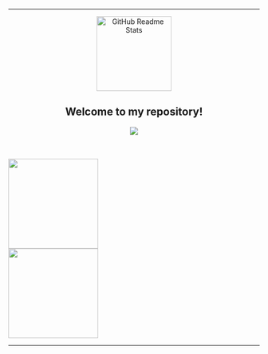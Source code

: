 ----------------------------------------------------------------------------

<p align="center">
 <img width="150px" src="https://user-images.githubusercontent.com/77863834/130308932-251ca9eb-bccf-4297-9b06-b4c8e64edb88.png" align="center" alt="GitHub Readme Stats" />
 <h2 align="center">Welcome to my repository!</h2>
</p>


<p align="center">
  <a href="https://www.linkedin.com/in/arthur-enrique-47642b1bb/">
    <img align="center" src="https://img.shields.io/badge/-LinkedIn-blue?style=flat-square&logo=Linkedin&logoColor=white&link=https://www.linkedin.com/in/arthur-enrique-47642b1bb/" />
  </a>
</p>

</br>
</br>
<div width="45%">
 <a href="https://github.com/ArthurEnrique15">
   <img height="180em" src="https://github-readme-stats.vercel.app/api?username=ArthurEnrique15&theme=radical&show_icons=true" />
 </a>
</div>
<div width="45%">
 <a href="https://github.com/ArthurEnrique15">
    <img height="180em" src="https://github-readme-stats.vercel.app/api/top-langs/?username=ArthurEnrique15&theme=radical&show_icons=true&layout=compact" />
 </a>
</div>


----------------------------------------------------------------------------------
